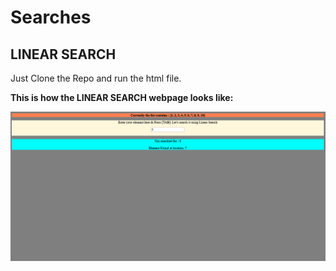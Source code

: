 # Searches

## LINEAR SEARCH

Just Clone the Repo and run the html file. 

**This is how the LINEAR SEARCH webpage looks like:**

![](https://github.com/Nish27/Searches/blob/master/Linear_Search_Screenshot.PNG)
